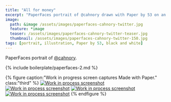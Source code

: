 ```yaml
---
title: "All for money"
excerpt: "PaperFaces portrait of @cahnory drawn with Paper by 53 on an iPad."
image: 
  path: &image /assets/images/paperfaces-cahnory-twitter.jpg 
  feature: *image
  teaser: /assets/images/paperfaces-cahnory-twitter-teaser.jpg
  thumbnail: /assets/images/paperfaces-cahnory-twitter-150.jpg
tags: [portrait, illustration, Paper by 53, black and white]
---
```


PaperFaces portrait of [@cahnory](https://twitter.com/cahnory).

{% include boilerplate/paperfaces-2.md %}

{% figure caption:"Work in progress screen captures Made with Paper." class:"third" %}
[![Work in process screenshot](/assets/images/paperfaces-cahnory-process-1-600.jpg)](/assets/images/paperfaces-cahnory-process-1-lg.jpg) [![Work in process screenshot](/assets/images/paperfaces-cahnory-process-2-600.jpg)](/assets/images/paperfaces-cahnory-process-2-lg.jpg) [![Work in process screenshot](/assets/images/paperfaces-cahnory-process-3-600.jpg)](/assets/images/paperfaces-cahnory-process-3-lg.jpg) [![Work in process screenshot](/assets/images/paperfaces-cahnory-process-4-600.jpg)](/assets/images/paperfaces-cahnory-process-4-lg.jpg)
{% endfigure %}
